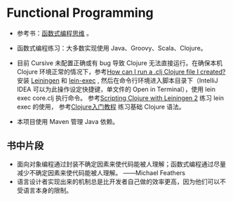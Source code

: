 # Functional Programming

* 参考书：[函数式编程思维](https://book.douban.com/subject/26587213/) 。

* 函数式编程练习：大多数实现使用 Java、Groovy、Scala、Clojure。 

* 目前 Cursive 未配置正确或有 bug 导致 Clojure 无法直接运行。在确保本机 Clojure 环境正常的情况下，参考[How can I run a .clj Clojure file I created?](https://stackoverflow.com/a/18525059) 安装 [Leiningen](https://github.com/technomancy/leiningen) 和 [lein-exec](https://github.com/kumarshantanu/lein-exec) , 然后在命令行环境进入脚本目录下（IntelliJ IDEA 可以为此操作设定快捷键，单文件的 Open in Terminal），使用 lein exec core.clj 执行命令。 参考[Scripting Clojure with Leiningen 2](http://charsequence.blogspot.com/2012/04/scripting-clojure-with-leiningen-2.html) 练习 lein exec 的使用， 参考[Clojure入门教程](https://wizardforcel.gitbooks.io/clojure-fpftj/content/) 练习基础 Clojure 语法。

* 本项目使用 Maven 管理 Java 依赖。

## 书中片段

* 面向对象编程通过封装不确定因素来使代码能被人理解；函数式编程通过尽量减少不确定因素来使代码能被人理解。  ——Michael Feathers
* 语言设计者实现出来的机制总是比开发者自己做的效率更高，因为他们可以不受语言本身的限制。

 